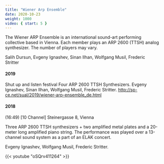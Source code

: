 ```yaml
---
title: "Wiener Arp Ensemble"
date: 2020-10-23
weight: 1000
video: { start: 5 }
---
```

The Wiener ARP Ensemble is an international sound-art performing collective based in Vienna.
Each member plays an ARP 2600 (TTSH) analog synthesizer. The number of players may vary.

Salih Dursun, Evgeny Ignashev, Sinan Ilhan, Wolfgang Musil, Frederic Stritter

#### 2019
Shut up and listen festival
Four ARP 2600 TTSH Synthesizers.
Evgeny Ignashev, Sinan Ilhan, Wolfgang Musil, Frederic Stritter.
http://sp-ce.net/sual/2019/wiener-arp-ensemble_de.html

#### 2018
(16:49) [10 Channel]
Steinergasse 8, Vienna

Three ARP 2600 TTSH synthesizers + two amplified metal plates and a 20-meter long amplified piano string. The performance was played over a 13-channel sound system as a part of an ELAK concert.

Evgeny Ignashev, Wolfgang Musil, Frederic Stritter.

{{< youtube "oSQrv411264" >}}
